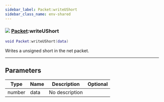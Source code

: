 ```yaml
---
sidebar_label: Packet:writeUShort
sidebar_class_name: env-shared
---
```


### ![](/img/wiki/shared.png) [Packet](../packet/README.md):writeUShort

```lua
void Packet:writeUShort(data)
```

Writes a unsigned short in the net packet.<br/>

-----------------
## Parameters

| Type   | Name | Description | Optional |
| ------ | ---- | ----------- | -------: |
| number | data | No description |   |
